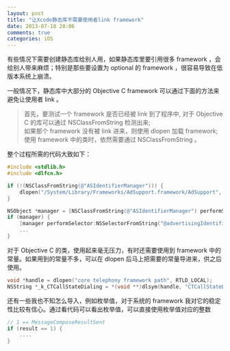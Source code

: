 ```yaml
---
layout: post
title: "让Xcode静态库不需要使用者link framework"
date: 2013-07-18 20:06
comments: true
categories: iOS
---
```


有些情况下需要创建静态库给别人用，如果静态库里要引用很多 framework ，会给别人带来麻烦；特别是那些要设置为 optional 的 framework ，很容易导致在低版本系统上崩溃。

一般情况下，静态库中大部分的 Objective C framework 可以通过下面的方法来避免让使用者 link 。

>首先，要测试一个 framework 是否已经被 link 到了程序中, 对于 Objective C 的库可以通过 NSClassFromString 检测出来;  
>如果那个 framework 没有被 link 进来，则使用 dlopen 加载 framework;  
>使用 framework 中的类时，依然需要通过 NSClassFromString 。

整个过程所需的代码大致如下：

``` objective-c
#include <stdlib.h>
#include <dlfcn.h>

if (!(NSClassFromString(@"ASIdentifierManager"))) {
	dlopen("/System/Library/Frameworks/AdSupport.framework/AdSupport", RTLD_LOCAL);
}

NSObject *manager = [NSClassFromString(@"ASIdentifierManager") performSelector:NSSelectorFromString(@"sharedManager")];
if (manager) {
	[manager performSelector:NSSelectorFromString("@advertisingIdentifier")];
	...
}
```

对于 Objective C 的类，使用起来毫无压力，有时还需要使用到 framework 中的常量。如果用到的常量不多，可以在 dlopen 后马上把需要的常量导进来，供之后使用。

``` objective-c
void *handle = dlopen("core telephony framework path", RTLD_LOCAL);
NSString *_k_CTCallStateDialing = *(void **)dlsym(handle, "CTCallStateDialing");
```

还有一些我也不知怎么导入，例如枚举值，对于系统的 framework 我对它的稳定性比较有信心。通过看代码可以看出枚举值，可以直接使用枚举值对应的整数

``` objective-c
// 1 == MessageComposeResultSent
if (result == 1) {
	....
}
```


